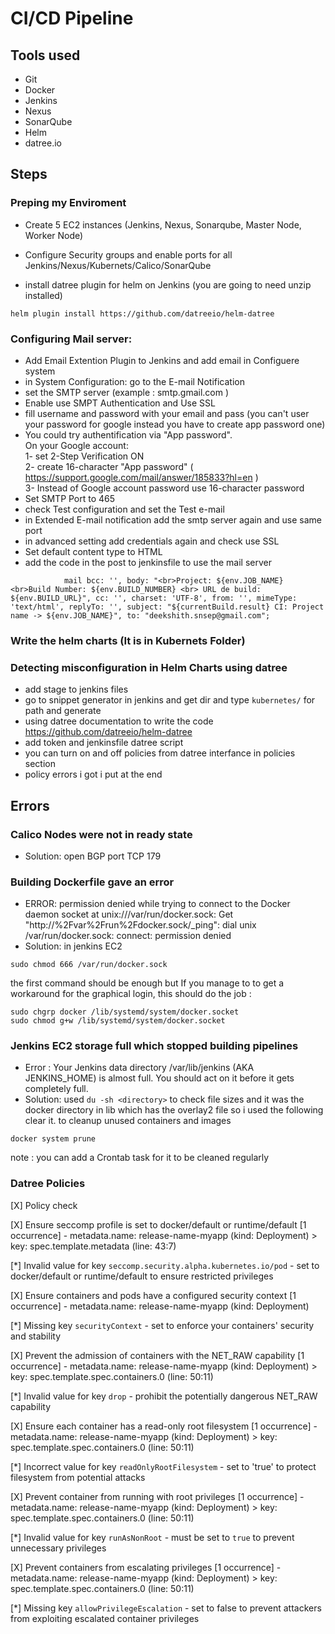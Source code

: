 # CI/CD Pipeline
## Tools used
- Git
- Docker
- Jenkins
- Nexus
- SonarQube
- Helm
- datree.io


## Steps
### Preping my Enviroment
- Create 5 EC2 instances (Jenkins, Nexus, Sonarqube, Master Node, Worker Node)
- Configure Security groups and enable ports for all Jenkins/Nexus/Kubernets/Calico/SonarQube

- install datree plugin for helm on Jenkins (you are going to need unzip installed)
```
helm plugin install https://github.com/datreeio/helm-datree
```
### Configuring Mail server:
- Add Email Extention Plugin to Jenkins and add email in Configuere system
- in System Configuration: go to the E-mail Notification
- set the SMTP server (example : smtp.gmail.com ) 
- Enable use SMPT Authentication and Use SSL
- fill username and password with your email and pass (you can't user your password for google instead you have to create app password one)
- You could try authentification via "App password".<br />
On your Google account: <br />
1- set 2-Step Verification ON <br />
2- create 16-character "App password" ( https://support.google.com/mail/answer/185833?hl=en ) <br />
3- Instead of Google account password use 16-character password
- Set SMTP Port to 465
- check Test configuration and set the Test e-mail
- in Extended E-mail notification add the smtp server again and use same port
- in advanced setting add credentials again and check use SSL 
- Set default content type to HTML
- add the code in the post to jenkinsfile to use the mail server
```
			mail bcc: '', body: "<br>Project: ${env.JOB_NAME} <br>Build Number: ${env.BUILD_NUMBER} <br> URL de build: ${env.BUILD_URL}", cc: '', charset: 'UTF-8', from: '', mimeType: 'text/html', replyTo: '', subject: "${currentBuild.result} CI: Project name -> ${env.JOB_NAME}", to: "deekshith.snsep@gmail.com";  
```

### Write the helm charts (It is in Kubernets Folder)

### Detecting misconfiguration in Helm Charts using datree
- add stage to jenkins files
- go to snippet generator in jenkins and get dir and type `kubernetes/` for path and generate
- using datree documentation to write the code https://github.com/datreeio/helm-datree
- add token and jenkinsfile datree script
- you can turn on and off policies from datree interfance in policies section
- policy errors i got i put at the end



## Errors
### Calico Nodes were not in ready state
- Solution: open BGP port TCP 179

### Building Dockerfile gave an error 
- ERROR: permission denied while trying to connect to the Docker daemon socket at unix:///var/run/docker.sock: Get "http://%2Fvar%2Frun%2Fdocker.sock/_ping": dial unix /var/run/docker.sock: connect: permission denied
- Solution:
in jenkins EC2
```
sudo chmod 666 /var/run/docker.sock
```
the first command should be enough but If you manage to to get a workaround for the graphical login, this should do the job :
```
sudo chgrp docker /lib/systemd/system/docker.socket
sudo chmod g+w /lib/systemd/system/docker.socket
```


### Jenkins EC2 storage full which stopped building pipelines
- Error : Your Jenkins data directory /var/lib/jenkins (AKA JENKINS_HOME) is almost full. You should act on it before it gets completely full.
- Solution: used `du -sh <directory>` to check file sizes and it was the docker directory in lib which has the overlay2 file so i used the following clear it. to cleanup unused containers and images
```
docker system prune
```
note : you can add a Crontab task for it to be cleaned regularly

### Datree Policies

[X] Policy check

[X]  Ensure seccomp profile is set to docker/default or runtime/default  [1 occurrence]
    - metadata.name: release-name-myapp (kind: Deployment)
      > key: spec.template.metadata (line: 43:7)

[*]  Invalid value for key `seccomp.security.alpha.kubernetes.io/pod` - set to docker/default or runtime/default to ensure restricted privileges

[X]  Ensure containers and pods have a configured security context  [1 occurrence]
    - metadata.name: release-name-myapp (kind: Deployment)

[*]  Missing key `securityContext` - set to enforce your containers' security and stability

[X]  Prevent the admission of containers with the NET_RAW capability  [1 occurrence]
    - metadata.name: release-name-myapp (kind: Deployment)
      > key: spec.template.spec.containers.0 (line: 50:11)

[*]  Invalid value for key `drop` - prohibit the potentially dangerous NET_RAW capability

[X]  Ensure each container has a read-only root filesystem  [1 occurrence]
    - metadata.name: release-name-myapp (kind: Deployment)
      > key: spec.template.spec.containers.0 (line: 50:11)

[*]  Incorrect value for key `readOnlyRootFilesystem` - set to 'true' to protect filesystem from potential attacks

[X]  Prevent container from running with root privileges  [1 occurrence]
    - metadata.name: release-name-myapp (kind: Deployment)
      > key: spec.template.spec.containers.0 (line: 50:11)

[*]  Invalid value for key `runAsNonRoot` - must be set to `true` to prevent unnecessary privileges

[X]  Prevent containers from escalating privileges  [1 occurrence]
    - metadata.name: release-name-myapp (kind: Deployment)
      > key: spec.template.spec.containers.0 (line: 50:11)

[*]  Missing key `allowPrivilegeEscalation` - set to false to prevent attackers from exploiting escalated container privileges

